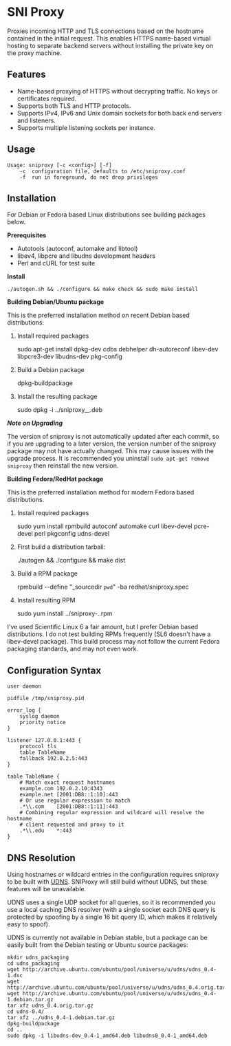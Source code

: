 SNI Proxy
=========

Proxies incoming HTTP and TLS connections based on the hostname contained in
the initial request. This enables HTTPS name-based virtual hosting to separate
backend servers without installing the private key on the proxy machine.

Features
--------
+ Name-based proxying of HTTPS without decrypting traffic. No keys or
  certificates required.
+ Supports both TLS and HTTP protocols.
+ Supports IPv4, IPv6 and Unix domain sockets for both back end servers and
  listeners.
+ Supports multiple listening sockets per instance.

Usage
-----

    Usage: sniproxy [-c <config>] [-f]
        -c  configuration file, defaults to /etc/sniproxy.conf
        -f  run in foreground, do not drop privileges


Installation
------------

For Debian or Fedora based Linux distributions see building packages below.

**Prerequisites**

+ Autotools (autoconf, automake and libtool)
+ libev4, libpcre and libudns development headers
+ Perl and cURL for test suite

**Install**

    ./autogen.sh && ./configure && make check && sudo make install

**Building Debian/Ubuntu package**

This is the preferred installation method on recent Debian based distributions:

1. Install required packages

    sudo apt-get install dpkg-dev cdbs debhelper dh-autoreconf libev-dev libpcre3-dev libudns-dev pkg-config

2. Build a Debian package

    dpkg-buildpackage

3. Install the resulting package

    sudo dpkg -i ../sniproxy_<version>_<arch>.deb

***Note on Upgrading***

The version of sniproxy is not automatically updated after each commit, so if
you are upgrading to a later version, the version number of the sniproxy package
may not have actually changed. This may cause issues with the upgrade process.
It is recommended you uninstall `sudo apt-get remove sniproxy` then reinstall
the new version.

**Building Fedora/RedHat package**

This is the preferred installation method for modern Fedora based distributions.

1. Install required packages

    sudo yum install rpmbuild autoconf automake curl libev-devel pcre-devel perl pkgconfig udns-devel

2. First build a distribution tarball:

    ./autogen && ./configure && make dist

3. Build a RPM package

    rpmbuild --define "_sourcedir `pwd`" -ba redhat/sniproxy.spec

4. Install resulting RPM

    sudo yum install ../sniproxy-<version>.<arch>.rpm

I've used Scientific Linux 6 a fair amount, but I prefer Debian based
distributions. I do not test building RPMs frequently (SL6 doesn't have a
libev-devel package). This build process may not follow the current Fedora
packaging standards, and may not even work.


Configuration Syntax
--------------------

    user daemon

    pidfile /tmp/sniproxy.pid

    error_log {
        syslog daemon
        priority notice
    }

    listener 127.0.0.1:443 {
        protocol tls
        table TableName
        fallback 192.0.2.5:443
    }

    table TableName {
        # Match exact request hostnames
        example.com 192.0.2.10:4343
        example.net [2001:DB8::1:10]:443
        # Or use regular expression to match
        .*\\.com    [2001:DB8::1:11]:443
        # Combining regular expression and wildcard will resolve the hostname
        # client requested and proxy to it
        .*\\.edu    *:443
    }

DNS Resolution
--------------

Using hostnames or wildcard entries in the configuration requires sniproxy to
be built with [UDNS](http://www.corpit.ru/mjt/udns.html). SNIProxy will still
build without UDNS, but these features will be unavailable.

UDNS uses a single UDP socket for all queries, so it is recommended you use a
local caching DNS resolver (with a single socket each DNS query is protected by
spoofing by a single 16 bit query ID, which makes it relatively easy to spoof).

UDNS is currently not available in Debian stable, but a package can be easily built from the Debian testing or Ubuntu source packages:

    mkdir udns_packaging
    cd udns_packaging
    wget http://archive.ubuntu.com/ubuntu/pool/universe/u/udns/udns_0.4-1.dsc
    wget http://archive.ubuntu.com/ubuntu/pool/universe/u/udns/udns_0.4.orig.tar.gz
    wget http://archive.ubuntu.com/ubuntu/pool/universe/u/udns/udns_0.4-1.debian.tar.gz
    tar xfz udns_0.4.orig.tar.gz
    cd udns-0.4/
    tar xfz ../udns_0.4-1.debian.tar.gz
    dpkg-buildpackage
    cd ..
    sudo dpkg -i libudns-dev_0.4-1_amd64.deb libudns0_0.4-1_amd64.deb

